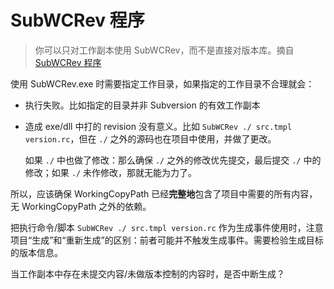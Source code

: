 
# SubWCRev 程序

> 你可以只对工作副本使用 SubWCRev，而不是直接对版本库。摘自 [SubWCRev 程序][1]

使用 SubWCRev.exe 时需要指定工作目录，如果指定的工作目录不合理就会：

- 执行失败。比如指定的目录并非 Subversion 的有效工作副本
- 造成 exe/dll 中打的 revision 没有意义。比如 `SubWCRev ./ src.tmpl version.rc`，但在 `./` 之外的源码也在项目中使用，并做了更改。

    如果 `./` 中也做了修改：那么确保 `./` 之外的修改优先提交，最后提交 `./` 中的修改；如果 `./` 未作修改，那就无能为力了。

所以，应该确保 WorkingCopyPath 已经**完整地**包含了项目中需要的所有内容，无 WorkingCopyPath 之外的依赖。

把执行命令/脚本 `SubWCRev ./ src.tmpl version.rc` 作为生成事件使用时，注意项目“生成”和“重新生成”的区别：前者可能并不触发生成事件。需要检验生成目标的版本信息。

当工作副本中存在未提交内容/未做版本控制的内容时，是否中断生成？

[1]:https://tortoisesvn.net/docs/release/TortoiseSVN_zh_CN/tsvn-subwcrev.html